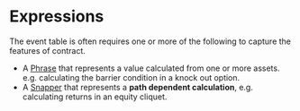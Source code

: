 # Expressions


The event table is often requires one or more of the following to capture the features of contract.

- A [Phrase](phrase.md) that represents a value calculated from one or more assets. e.g. calculating the barrier condition in a knock out option.
- A [Snapper](snapper.md) that represents a **path dependent calculation**, e.g. calculating returns in an equity cliquet.

